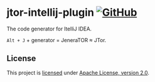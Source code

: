 # jtor-intellij-plugin [![GitHub](https://img.shields.io/github/license/alexengrig/jtor-intellij-plugin?style=flat&&color=informational "license")](LICENSE)

The code generator for ItelliJ IDEA.

`Alt + J` + generator = JeneraTOR ≈ JTor.

## License

This project is [licensed](LICENSE) under [Apache License, version 2.0](https://www.apache.org/licenses/LICENSE-2.0).
